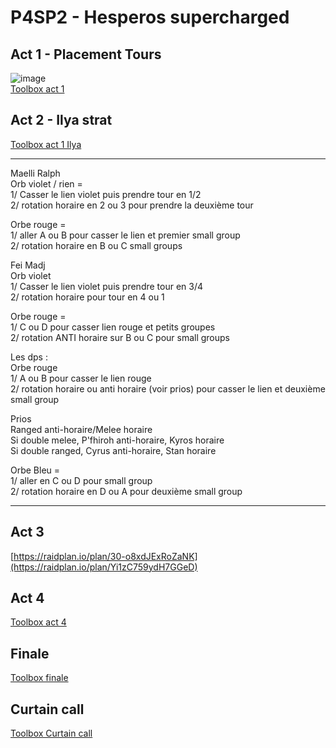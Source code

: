 # P4SP2 - Hesperos supercharged

## Act 1 - Placement Tours
![image](https://user-images.githubusercontent.com/106151129/170073048-a9e6b4e9-c8a9-424b-970e-b1ccbf08097d.png)  
[Toolbox act 1](https://raidplan.io/plan/30-o8xdJExRoZaNK)

## Act 2 - Ilya strat
[Toolbox act 1  Ilya ](https://ff14.toolboxgaming.space/?id=048457487027461&preview=1#12)

* * *
Maelli Ralph  
Orb violet / rien =   
1/ Casser le lien violet puis prendre tour en 1/2  
2/ rotation horaire en 2 ou 3 pour prendre la deuxième tour

Orbe rouge =  
1/ aller A ou B pour casser le lien et premier small group  
2/ rotation horaire en B ou C small groups 

Fei Madj  
Orb violet   
1/ Casser le lien violet puis prendre tour en 3/4  
2/ rotation horaire pour tour en 4 ou 1  

Orbe rouge =   
1/ C ou D pour casser lien rouge et petits groupes  
2/ rotation ANTI horaire sur B ou C pour small groups  

Les dps :  
Orbe rouge   
1/ A ou B pour casser le lien rouge   
2/ rotation horaire ou anti horaire  (voir prios) pour casser le lien et deuxième small group  

Prios  
Ranged anti-horaire/Melee horaire  
Si double melee, P'fhiroh anti-horaire, Kyros horaire  
Si double ranged, Cyrus anti-horaire, Stan horaire  

Orbe Bleu =   
1/ aller en C ou D pour small group   
2/ rotation horaire en D ou A pour deuxième small group  
* * *

## Act 3
[https://raidplan.io/plan/30-o8xdJExRoZaNK](https://raidplan.io/plan/Yi1zC759ydH7GGeD)

## Act 4
[Toolbox act 4](https://ff14.toolboxgaming.space/?id=388452670427461&preview=1)

## Finale
[Toolbox finale](https://raidplan.io/plan/jtK0Ez5fTNLQxbbU)

## Curtain call
[Toolbox Curtain call](https://raidplan.io/plan/o7fgN4Kvvrw13-cL)
